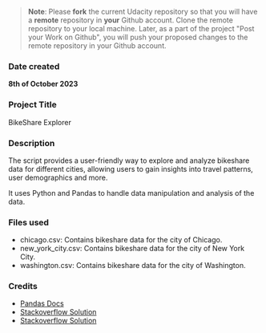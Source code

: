 >**Note**: Please **fork** the current Udacity repository so that you will have a **remote** repository in **your** Github account. Clone the remote repository to your local machine. Later, as a part of the project "Post your Work on Github", you will push your proposed changes to the remote repository in your Github account.

### Date created
**8th of October 2023**

### Project Title
BikeShare Explorer

### Description
The script provides a user-friendly way to explore and analyze bikeshare data for different cities, allowing users to gain insights into travel patterns, user demographics and more. 

It uses Python and Pandas to handle data manipulation and analysis of the data.

### Files used
* chicago.csv: Contains bikeshare data for the city of Chicago.
* new_york_city.csv: Contains bikeshare data for the city of New York City.
* washington.csv: Contains bikeshare data for the city of Washington.

### Credits
* [Pandas Docs](https://pandas.pydata.org/docs/reference/index.html)
* [Stackoverflow Solution](https://stackoverflow.com/questions/18879782/python-pandas-groupby-forloop-idxmax)
* [Stackoverflow Solution](https://stackoverflow.com/questions/66090975/convert-ages-to-groups-of-age-ranges-getting-valueerror-bin-labels-must-be-one)
